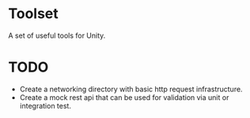 # Toolset
A set of useful tools for Unity.

# TODO
 - Create a networking directory with basic http request infrastructure.
 - Create a mock rest api that can be used for validation via unit or integration test.
